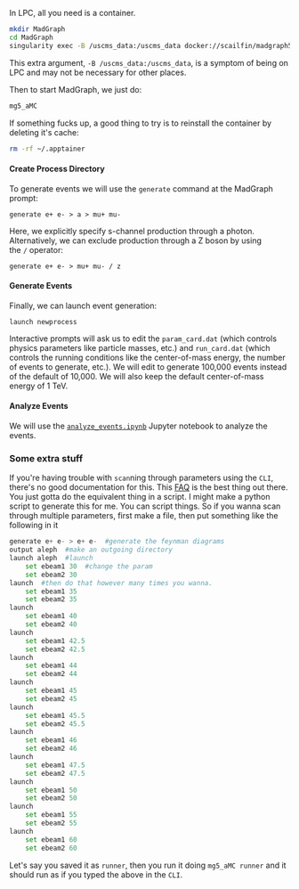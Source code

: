 In LPC, all you need is a container. 

```bash
mkdir MadGraph
cd MadGraph
singularity exec -B /uscms_data:/uscms_data docker://scailfin/madgraph5-amc-nlo:latest /bin/bash
```

This extra argument, `-B /uscms_data:/uscms_data`, is a symptom of being on LPC and may not be necessary for other places.

Then to start MadGraph, we just do:
```bash
mg5_aMC
```

If something fucks up, a good thing to try is to reinstall the container by deleting it's cache:
```bash
rm -rf ~/.apptainer
```


#### Create Process Directory

To generate events we will use the `generate` command at the MadGraph prompt:
```
generate e+ e- > a > mu+ mu- 
```

Here, we explicitly specify s-channel production through a photon. Alternatively, we can exclude production through a Z boson by using the `/` operator:
```
generate e+ e- > mu+ mu- / z
```

#### Generate Events

Finally, we can launch event generation:

```
launch newprocess
```

Interactive prompts will ask us to edit the `param_card.dat` (which controls physics parameters like particle masses, etc.) and `run_card.dat` (which controls the running conditions like the center-of-mass energy, the number of events to generate, etc.). We will edit to generate 100,000 events instead of the default of 10,000. We will also keep the default center-of-mass energy of 1 TeV.

#### Analyze Events

We will use the [`analyze_events.ipynb`](https://github.com/jmduarte/phys239/blob/main/MadGraph/analyze_events.ipynb) Jupyter notebook to analyze the events.

### Some extra stuff

If you're having trouble with `scan`ning through parameters using the `CLI`, there's no good documentation for this. This [FAQ](https://answers.launchpad.net/mg5amcnlo/+faq/2186) is the best thing out there. You just gotta do the equivalent thing in a script. I might make a python script to generate this for me.
You can script things. So if you wanna scan through multiple parameters, first make a file, then put something like the following in it

```python
generate e+ e- > e+ e-  #generate the feynman diagrams 
output aleph  #make an outgoing directory
launch aleph  #launch
	set ebeam1 30  #change the param
	set ebeam2 30
launch  #then do that however many times you wanna.
	set ebeam1 35
	set ebeam2 35
launch
	set ebeam1 40
	set ebeam2 40
launch
	set ebeam1 42.5
	set ebeam2 42.5
launch
	set ebeam1 44
	set ebeam2 44
launch
	set ebeam1 45
	set ebeam2 45
launch
	set ebeam1 45.5
	set ebeam2 45.5
launch
	set ebeam1 46
	set ebeam2 46
launch
	set ebeam1 47.5
	set ebeam2 47.5
launch
	set ebeam1 50
	set ebeam2 50
launch
	set ebeam1 55
	set ebeam2 55
launch
	set ebeam1 60
	set ebeam2 60
```

Let's say you saved it as `runner`, then you run it doing `mg5_aMC runner` and it should run as if you typed the above in the `CLI`. 

